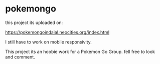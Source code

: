 # pokemongo

this project its uploaded on:

https://pokemongoindaial.neocities.org/index.html

I still have to work on mobile responsivity.

This project its an hoobie work for a Pokemon Go Group. fell free to look and comment.
